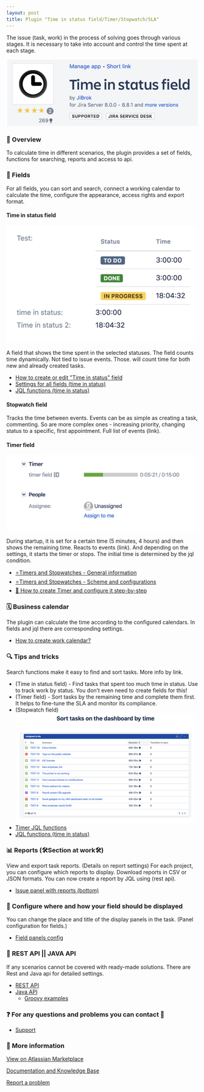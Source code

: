 ```yaml
---
layout: post
title: Plugin "Time in status field/Timer/Stopwatch/SLA" 
---
```


The issue (task, work) in the process of solving goes through various stages. It is necessary to take into account and control the time spent at each stage.


[![Plugin "Time in status field/Timer/Stopwatch/SLA" Marketplace](/images/time-in-status-field/time-in-status-plugin-image.png)](https://marketplace.atlassian.com/apps/1220908/time-in-status-field?hosting=server&tab=overview)

### 📃 Overview ###

To calculate time in different scenarios, the plugin provides a set of fields, functions for searching, reports and access to api.

### 🔧 Fields ###

For all fields, you can sort and search, connect a working calendar to calculate the time, configure the appearance, access rights and export format.

#### Time in status field ####

![Plugin "Time in status field/Timer/Stopwatch/SLA" time-in-status field demo](/images/time-in-status-field/time-in-status-demo1.png)

A field that shows the time spent in the selected statuses. The field counts time dynamically. Not tied to issue events. Those. will count time for both new and already created tasks. 

* [How to create or edit "Time in status" field](https://jibrok.atlassian.net/wiki/spaces/JBS/pages/512885041)
* [Settings for all fields (time in status)](https://jibrok.atlassian.net/wiki/spaces/JBS/pages/512917566)
* [JQL functions (time in status)](https://jibrok.atlassian.net/wiki/spaces/JBS/pages/513277970)

#### Stopwatch field ####

Tracks the time between events. Events can be as simple as creating a task, commenting. So are more complex ones - increasing priority, changing status to a specific, first appointment. Full list of events (link).

#### Timer field ####

![Plugin "Time in status field/Timer/Stopwatch/SLA" timer field demo](/images/time-in-status-field/timer-demo-line.png)

During startup, it is set for a certain time (5 minutes, 4 hours) and then shows the remaining time. Reacts to events (link). And depending on the settings, it starts the timer or stops. The initial time is determined by the jql condition.

* [⭐️Timers and Stopwatches - General information](https://jibrok.atlassian.net/wiki/spaces/JBS/pages/513441891)
* [⭐️Timers and Stopwatches - Scheme and configurations](https://jibrok.atlassian.net/wiki/spaces/JBS/pages/513015898)
* [📖 How to create Timer and configure it step-by-step](https://jibrok.atlassian.net/wiki/spaces/JBS/pages/560332801/How+to+create+Timer+and+configure+it+step-by-step)


### 🗓 Business calendar ###

The plugin can calculate the time according to the configured calendars. In fields and jql there are corresponding settings.

* [How to create work calendar?](https://jibrok.atlassian.net/wiki/spaces/JBS/pages/513507383/How+to+create+work+calendar)


### 🔍 Tips and tricks ###

Search functions make it easy to find and sort tasks.
More info by link.

* (Time in status field) - Find tasks that spent too much time in status. Use to track work by status.
You don’t even need to create fields for this!
* (Timer field) - Sort tasks by the remaining time and complete them first. It helps to fine-tune the SLA and monitor its compliance.
* (Stopwatch field)
![Plugin "Time in status field/Timer/Stopwatch/SLA" stopwatch field demo sort on dashboard](/images/time-in-status-field/stopwatch-sort-dashboard.png)
* [Timer JQL functions](https://jibrok.atlassian.net/wiki/spaces/JBS/pages/513507494/Timer+JQL+functions)
* [JQL functions (time in status)](https://jibrok.atlassian.net/wiki/spaces/JBS/pages/513277970/JQL+functions+time+in+status)

### 📊 Reports (🛠Section at work🛠) ###
View and export task reports.
(Details on report settings)
For each project, you can configure which reports to display. Download reports in CSV or JSON formats. You can now create a report by JQL using (rest api).

* [Issue panel with reports (bottom)](https://jibrok.atlassian.net/wiki/spaces/JBS/pages/513376358/Issue+panel+with+reports+bottom)


### 💎 Configure where and how your field should be displayed ###
You can change the place and title of the display panels in the task.
(Panel configuration for fields.)

* [Field panels config](https://jibrok.atlassian.net/wiki/spaces/JBS/pages/513015970/Field+panels+config)

### 🔩 REST API || JAVA API ### 
If any scenarios cannot be covered with ready-made solutions. There are Rest and Java api for detailed settings.

* [REST API](https://jibrok.com/jira/plugins/time-in-status/doc/rest/)
* [Java API](https://jibrok.com/jira/plugins/time-in-status/doc/java/)
	* [Groovy examples](https://github.com/JiBrok/time-in-status-field)

### ❓ For any questions and problems you can contact 🐞 ###


* [Support](https://jibrok.atlassian.net/servicedesk/customer/portal/9)

### 📜 More information ###

[View on Atlassian Marketplace](https://marketplace.atlassian.com/apps/1220908/time-in-status-field?hosting=server&tab=overview)

[Documentation and Knowledge Base](https://jibrok.atlassian.net/wiki/spaces/JBS/pages/513441810/Plugin+Time+in+status+field+Timer+Stopwatch+SLA)

[Report a problem](https://jibrok.atlassian.net/servicedesk/customer/portals)
